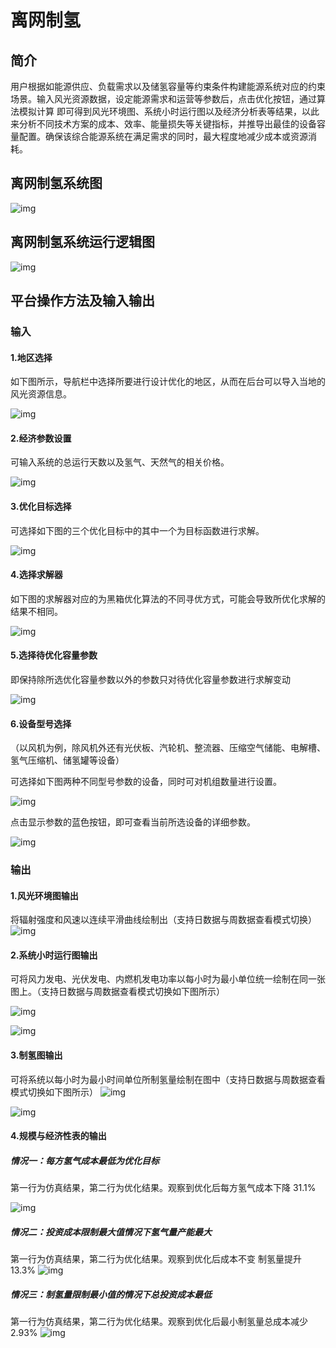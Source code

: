 # 离网制氢

## 简介

用户根据如能源供应、负载需求以及储氢容量等约束条件构建能源系统对应的约束场景。输入风光资源数据，设定能源需求和运营等参数后，点击优化按钮，通过算法模拟计算 即可得到风光环境图、系统小时运行图以及经济分析表等结果，以此来分析不同技术方案的成本、效率、能量损失等关键指标，并推导出最佳的设备容量配置。确保该综合能源系统在满足需求的同时，最大程度地减少成本或资源消耗。

## 离网制氢系统图

![img](../assets/优化/优化__离网制氢/离网制氢__系统图.png)



## 离网制氢系统运行逻辑图

![img](../assets/优化/优化__离网制氢/离网制氢__系统运行逻辑图.png)

## 平台操作方法及输入输出

### 输入

#### 1.地区选择

如下图所示，导航栏中选择所要进行设计优化的地区，从而在后台可以导入当地的风光资源信息。

![img](../assets/优化/优化__离网制氢/离网制氢__地区选择.png)

#### 2.经济参数设置

可输入系统的总运行天数以及氢气、天然气的相关价格。

![img](../assets/优化/优化__离网制氢/离网制氢__经济参数设置.png)

#### 3.优化目标选择

可选择如下图的三个优化目标中的其中一个为目标函数进行求解。

![img](../assets/优化/优化__离网制氢/离网制氢__优化目标选择.png)

#### 4.选择求解器

如下图的求解器对应的为黑箱优化算法的不同寻优方式，可能会导致所优化求解的结果不相同。

![img](../assets/优化/优化__离网制氢/离网制氢__选择求解器.png)

#### 5.选择待优化容量参数

即保持除所选优化容量参数以外的参数只对待优化容量参数进行求解变动

![img](../assets/优化/优化__离网制氢/离网制氢__选择待优化参数.png)

#### 6.设备型号选择

（以风机为例，除风机外还有光伏板、汽轮机、整流器、压缩空气储能、电解槽、氢气压缩机、储氢罐等设备）

可选择如下图两种不同型号参数的设备，同时可对机组数量进行设置。

![img](../assets/优化/优化__离网制氢/离网制氢__设备型号选择.png)

点击显示参数的蓝色按钮，即可查看当前所选设备的详细参数。

![img](../assets/优化/优化__离网制氢/离网制氢__设备参数查看.png)

### 输出

#### 1.风光环境图输出

将辐射强度和风速以连续平滑曲线绘制出（支持日数据与周数据查看模式切换）
![img](../assets/优化/优化__离网制氢/离网制氢__风光环境输出.png)

#### 2.系统小时运行图输出

可将风力发电、光伏发电、内燃机发电功率以每小时为最小单位统一绘制在同一张图上。（支持日数据与周数据查看模式切换如下图所示）

![img](../assets/优化/优化__离网制氢/离网制氢__系统小时运行图（日）.png)

![img](../assets/优化/优化__离网制氢/离网制氢__系统小时运行图（周）.png)

#### 3.制氢图输出

可将系统以每小时为最小时间单位所制氢量绘制在图中（支持日数据与周数据查看模式切换如下图所示）
![img](../assets/优化/优化__离网制氢/离网制氢__制氢图（日）.png)

![img](../assets/优化/优化__离网制氢/离网制氢__制氢图（周）.png)

#### 4.规模与经济性表的输出

##### 情况一：每方氢气成本最低为优化目标

第一行为仿真结果，第二行为优化结果。观察到优化后每方氢气成本下降 31.1%

![img](../assets/优化/优化__离网制氢/离网制氢__每方氢气成本最低.png)

##### 情况二：投资成本限制最大值情况下氢气量产能最大

第一行为仿真结果，第二行为优化结果。观察到优化后成本不变
制氢量提升 13.3%
![img](../assets/优化/优化__离网制氢/离网制氢__投资成本限制最大值情况下氢气量产能最大.png)

##### 情况三：制氢量限制最小值的情况下总投资成本最低

第一行为仿真结果，第二行为优化结果。观察到优化后最小制氢量总成本减少 2.93%
![img](../assets/优化/优化__离网制氢/离网制氢__制氢量限制最小值的情况下总投资成本最低.png)
